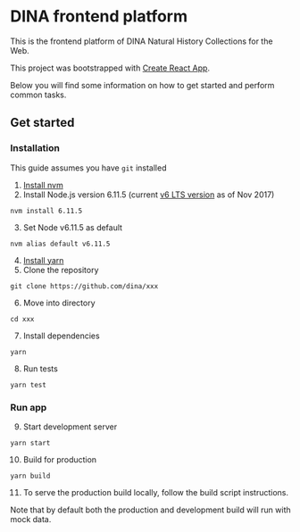 # DINA frontend platform
This is the frontend platform of DINA Natural History Collections for the Web.

This project was bootstrapped with [Create React App](https://github.com/facebookincubator/create-react-app).

Below you will find some information on how to get started and perform common tasks.<br>


## Get started

### Installation
This guide assumes you have `git` installed

1. [Install nvm](https://github.com/creationix/nvm#installation)
2. Install Node.js version 6.11.5 (current [v6 LTS version](https://github.com/nodejs/Release) as of Nov 2017)
```
nvm install 6.11.5
```
3. Set Node v6.11.5 as default
```
nvm alias default v6.11.5
```
4. [Install yarn](https://yarnpkg.com/lang/en/docs/install/)
5. Clone the repository
```
git clone https://github.com/dina/xxx
```
6. Move into directory 
```
cd xxx
```
7. Install dependencies 
```
yarn
```
8. Run tests
```
yarn test
```

### Run app

9. Start development server
```
yarn start
```
10. Build for production
```
yarn build
```
11. To serve the production build locally, follow the build script instructions.

Note that by default both the production and development build will run with mock data.